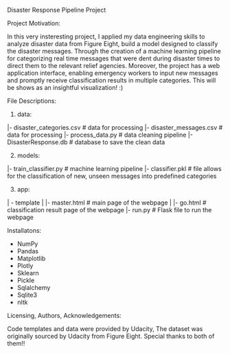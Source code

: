 Disaster Response Pipeline Project

Project Motivation:

In this very insteresting project, I applied my data engineering skills to analyze disaster data from Figure Eight, build a model designed to classify the disaster messages. Through the creation of a machine learning pipeline for categorizing real time messages that were dent during disaster times to direct them to the relevant relief agencies. Moreover, the project has a web application interface, enabling emergency workers to input new messages and promptly receive classification results in multiple categories. This will be shows as  an insightful visualization! :)


File Descriptions:
1. data:

|- disaster_categories.csv # data for processing
|- disaster_messages.csv # data for processing
|- process_data.py # data cleaning pipeline
|- DisasterResponse.db # database to save the clean data

2. models:

|- train_classifier.py # machine learning pipeline
|- classifier.pkl # file allows for the classification of new, unseen messages into predefined categories


3. app:

| - template
| |- master.html # main page of the webpage
| |- go.html # classification result page of the webpage
|- run.py # Flask file to run the webpage


Installatons: 
- NumPy
- Pandas
- Matplotlib
- Plotly
- Sklearn
- Pickle
- Sqlalchemy
- Sqlite3
- nltk


Licensing, Authors, Acknowledgements: 

Code templates and data were provided by Udacity, The dataset was originally sourced by Udacity from Figure Eight. Special thanks to both of them!! 

